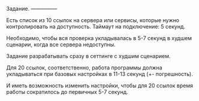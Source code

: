 Задание.
—————

Есть список из 10 ссылок на сервера или сервисы, которые нужно контролировать на доступность. Таймаут на подключение: 5 секунд.

Необходимо, чтобы вся проверка укладывалась в 5-7 секунд в худшем сценарии, когда все сервера недоступны.

Задание разрабатывать сразу в сеттинге с худшим сценарием.

Для 20 ссылок, соответственно, работа программы должна укладываться при базовых настройках в 11-13 секунд (+- погрешность).

И иметь возможность изменить настройки, чтобы для 20 ссылок время работы сократилось до первичных 5-7 секунд.
